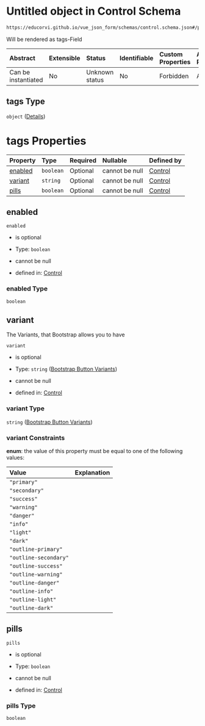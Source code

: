 # Untitled object in Control Schema

```txt
https://educorvi.github.io/vue_json_form/schemas/control.schema.json#/properties/options/properties/tags
```

Will be rendered as tags-Field

| Abstract            | Extensible | Status         | Identifiable | Custom Properties | Additional Properties | Access Restrictions | Defined In                                                                    |
| :------------------ | :--------- | :------------- | :----------- | :---------------- | :-------------------- | :------------------ | :---------------------------------------------------------------------------- |
| Can be instantiated | No         | Unknown status | No           | Forbidden         | Allowed               | none                | [control.schema.json*](../schemas/control.schema.json "open original schema") |

## tags Type

`object` ([Details](control-properties-options-properties-tags.md))

# tags Properties

| Property            | Type      | Required | Nullable       | Defined by                                                                                                                                                                                                |
| :------------------ | :-------- | :------- | :------------- | :-------------------------------------------------------------------------------------------------------------------------------------------------------------------------------------------------------- |
| [enabled](#enabled) | `boolean` | Optional | cannot be null | [Control](control-properties-options-properties-tags-properties-enabled.md "https://educorvi.github.io/vue_json_form/schemas/control.schema.json#/properties/options/properties/tags/properties/enabled") |
| [variant](#variant) | `string`  | Optional | cannot be null | [Control](button-properties-bootstrap-button-variants.md "https://educorvi.github.io/vue_json_form/schemas/variants.schema.json#/properties/options/properties/tags/properties/variant")                  |
| [pills](#pills)     | `boolean` | Optional | cannot be null | [Control](control-properties-options-properties-tags-properties-pills.md "https://educorvi.github.io/vue_json_form/schemas/control.schema.json#/properties/options/properties/tags/properties/pills")     |

## enabled



`enabled`

*   is optional

*   Type: `boolean`

*   cannot be null

*   defined in: [Control](control-properties-options-properties-tags-properties-enabled.md "https://educorvi.github.io/vue_json_form/schemas/control.schema.json#/properties/options/properties/tags/properties/enabled")

### enabled Type

`boolean`

## variant

The Variants, that Bootstrap allows you to have

`variant`

*   is optional

*   Type: `string` ([Bootstrap Button Variants](button-properties-bootstrap-button-variants.md))

*   cannot be null

*   defined in: [Control](button-properties-bootstrap-button-variants.md "https://educorvi.github.io/vue_json_form/schemas/variants.schema.json#/properties/options/properties/tags/properties/variant")

### variant Type

`string` ([Bootstrap Button Variants](button-properties-bootstrap-button-variants.md))

### variant Constraints

**enum**: the value of this property must be equal to one of the following values:

| Value                 | Explanation |
| :-------------------- | :---------- |
| `"primary"`           |             |
| `"secondary"`         |             |
| `"success"`           |             |
| `"warning"`           |             |
| `"danger"`            |             |
| `"info"`              |             |
| `"light"`             |             |
| `"dark"`              |             |
| `"outline-primary"`   |             |
| `"outline-secondary"` |             |
| `"outline-success"`   |             |
| `"outline-warning"`   |             |
| `"outline-danger"`    |             |
| `"outline-info"`      |             |
| `"outline-light"`     |             |
| `"outline-dark"`      |             |

## pills



`pills`

*   is optional

*   Type: `boolean`

*   cannot be null

*   defined in: [Control](control-properties-options-properties-tags-properties-pills.md "https://educorvi.github.io/vue_json_form/schemas/control.schema.json#/properties/options/properties/tags/properties/pills")

### pills Type

`boolean`
